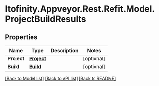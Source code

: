 # Itofinity.Appveyor.Rest.Refit.Model.ProjectBuildResults
## Properties

Name | Type | Description | Notes
------------ | ------------- | ------------- | -------------
**Project** | [**Project**](Project.md) |  | [optional] 
**Build** | [**Build**](Build.md) |  | [optional] 

[[Back to Model list]](../README.md#documentation-for-models) [[Back to API list]](../README.md#documentation-for-api-endpoints) [[Back to README]](../README.md)


